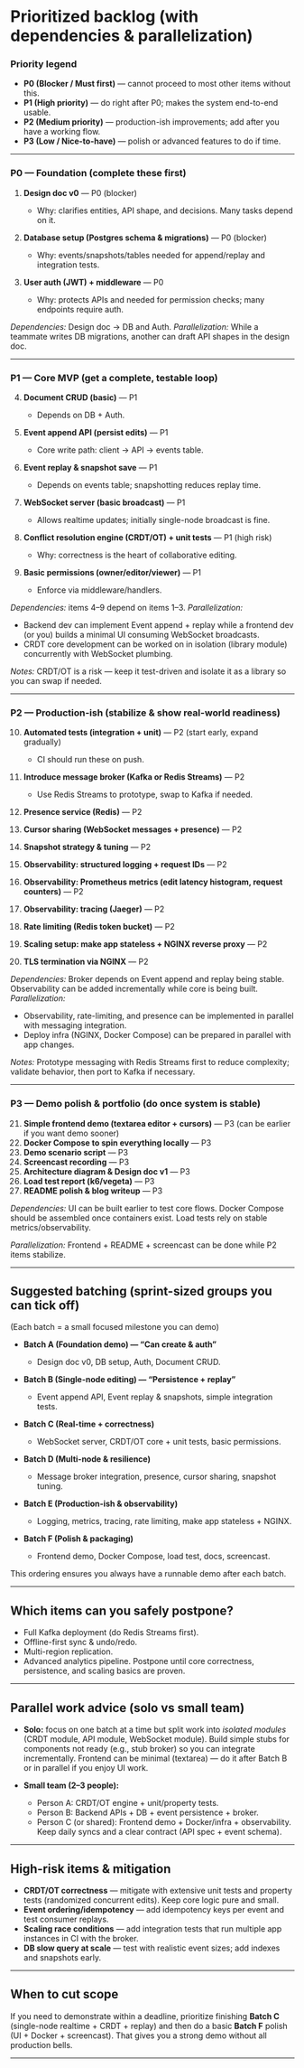
# Prioritized backlog (with dependencies & parallelization)

### Priority legend

* **P0 (Blocker / Must first)** — cannot proceed to most other items without this.
* **P1 (High priority)** — do right after P0; makes the system end-to-end usable.
* **P2 (Medium priority)** — production-ish improvements; add after you have a working flow.
* **P3 (Low / Nice-to-have)** — polish or advanced features to do if time.

---
### P0 — Foundation (complete these first)

1. **Design doc v0** — P0 (blocker)

   * Why: clarifies entities, API shape, and decisions. Many tasks depend on it.
2. **Database setup (Postgres schema & migrations)** — P0 (blocker)

   * Why: events/snapshots/tables needed for append/replay and integration tests.
3. **User auth (JWT) + middleware** — P0

   * Why: protects APIs and needed for permission checks; many endpoints require auth.

*Dependencies:* Design doc → DB and Auth.
*Parallelization:* While a teammate writes DB migrations, another can draft API shapes in the design doc.

---

### P1 — Core MVP (get a complete, testable loop)

4. **Document CRUD (basic)** — P1

   * Depends on DB + Auth.
5. **Event append API (persist edits)** — P1

   * Core write path: client → API → events table.
6. **Event replay & snapshot save** — P1

   * Depends on events table; snapshotting reduces replay time.
7. **WebSocket server (basic broadcast)** — P1

   * Allows realtime updates; initially single-node broadcast is fine.
8. **Conflict resolution engine (CRDT/OT) + unit tests** — P1 (high risk)

   * Why: correctness is the heart of collaborative editing.
9. **Basic permissions (owner/editor/viewer)** — P1

   * Enforce via middleware/handlers.

*Dependencies:* items 4–9 depend on items 1–3.
*Parallelization:*

* Backend dev can implement Event append + replay while a frontend dev (or you) builds a minimal UI consuming WebSocket broadcasts.
* CRDT core development can be worked on in isolation (library module) concurrently with WebSocket plumbing.

*Notes:* CRDT/OT is a risk — keep it test-driven and isolate it as a library so you can swap if needed.

---

### P2 — Production-ish (stabilize & show real-world readiness)

10. **Automated tests (integration + unit)** — P2 (start early, expand gradually)

    * CI should run these on push.
11. **Introduce message broker (Kafka or Redis Streams)** — P2

    * Use Redis Streams to prototype, swap to Kafka if needed.
12. **Presence service (Redis)** — P2
13. **Cursor sharing (WebSocket messages + presence)** — P2
14. **Snapshot strategy & tuning** — P2
15. **Observability: structured logging + request IDs** — P2
16. **Observability: Prometheus metrics (edit latency histogram, request counters)** — P2
17. **Observability: tracing (Jaeger)** — P2
18. **Rate limiting (Redis token bucket)** — P2
19. **Scaling setup: make app stateless + NGINX reverse proxy** — P2
20. **TLS termination via NGINX** — P2

*Dependencies:* Broker depends on Event append and replay being stable. Observability can be added incrementally while core is being built.
*Parallelization:*

* Observability, rate-limiting, and presence can be implemented in parallel with messaging integration.
* Deploy infra (NGINX, Docker Compose) can be prepared in parallel with app changes.

*Notes:* Prototype messaging with Redis Streams first to reduce complexity; validate behavior, then port to Kafka if necessary.

---

### P3 — Demo polish & portfolio (do once system is stable)

21. **Simple frontend demo (textarea editor + cursors)** — P3 (can be earlier if you want demo sooner)
22. **Docker Compose to spin everything locally** — P3
23. **Demo scenario script** — P3
24. **Screencast recording** — P3
25. **Architecture diagram & Design doc v1** — P3
26. **Load test report (k6/vegeta)** — P3
27. **README polish & blog writeup** — P3

*Dependencies:* UI can be built earlier to test core flows. Docker Compose should be assembled once containers exist. Load tests rely on stable metrics/observability.

*Parallelization:* Frontend + README + screencast can be done while P2 items stabilize.

---

## Suggested batching (sprint-sized groups you can tick off)

(Each batch = a small focused milestone you can demo)

* **Batch A (Foundation demo) — “Can create & auth”**

  * Design doc v0, DB setup, Auth, Document CRUD.

* **Batch B (Single-node editing) — “Persistence + replay”**

  * Event append API, Event replay & snapshots, simple integration tests.

* **Batch C (Real-time + correctness)**

  * WebSocket server, CRDT/OT core + unit tests, basic permissions.

* **Batch D (Multi-node & resilience)**

  * Message broker integration, presence, cursor sharing, snapshot tuning.

* **Batch E (Production-ish & observability)**

  * Logging, metrics, tracing, rate limiting, make app stateless + NGINX.

* **Batch F (Polish & packaging)**

  * Frontend demo, Docker Compose, load test, docs, screencast.

This ordering ensures you always have a runnable demo after each batch.

---

## Which items can you safely postpone?

* Full Kafka deployment (do Redis Streams first).
* Offline-first sync & undo/redo.
* Multi-region replication.
* Advanced analytics pipeline.
  Postpone until core correctness, persistence, and scaling basics are proven.

---

## Parallel work advice (solo vs small team)

* **Solo:** focus on one batch at a time but split work into *isolated modules* (CRDT module, API module, WebSocket module). Build simple stubs for components not ready (e.g., stub broker) so you can integrate incrementally. Frontend can be minimal (textarea) — do it after Batch B or in parallel if you enjoy UI work.
* **Small team (2–3 people):**

  * Person A: CRDT/OT engine + unit/property tests.
  * Person B: Backend APIs + DB + event persistence + broker.
  * Person C (or shared): Frontend demo + Docker/infra + observability.
    Keep daily syncs and a clear contract (API spec + event schema).

---

## High-risk items & mitigation

* **CRDT/OT correctness** — mitigate with extensive unit tests and property tests (randomized concurrent edits). Keep core logic pure and small.
* **Event ordering/idempotency** — add idempotency keys per event and test consumer replays.
* **Scaling race conditions** — add integration tests that run multiple app instances in CI with the broker.
* **DB slow query at scale** — test with realistic event sizes; add indexes and snapshots early.

---

## When to cut scope

If you need to demonstrate within a deadline, prioritize finishing **Batch C** (single-node realtime + CRDT + replay) and then do a basic **Batch F** polish (UI + Docker + screencast). That gives you a strong demo without all production bells.

---